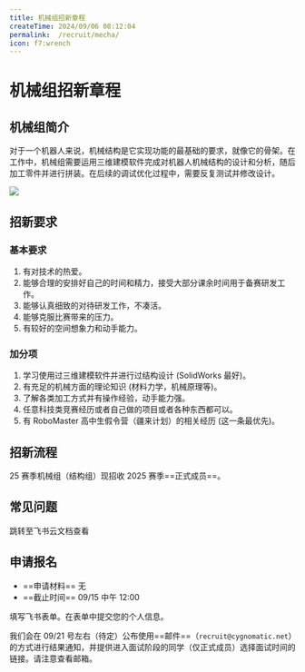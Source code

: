 ```yaml
---
title: 机械组招新章程
createTime: 2024/09/06 08:12:04
permalink:  /recruit/mecha/ 
icon: f7:wrench
---
```


# 机械组招新章程

## 机械组简介

对于一个机器人来说，机械结构是它实现功能的最基础的要求，就像它的骨架。在工作中，机械组需要运用三维建模软件完成对机器人机械结构的设计和分析，随后加工零件并进行拼装。在后续的调试优化过程中，需要反复测试并修改设计。

![](https://s2.loli.net/2024/09/06/qm8CeVlPScY1Jjn.gif)

## 招新要求

### 基本要求

1. 有对技术的热爱。
2. 能够合理的安排好自己的时间和精力，接受大部分课余时间用于备赛研发工作。
3. 能够认真细致的对待研发工作，不凑活。
4. 能够克服比赛带来的压力。
5. 有较好的空间想象力和动手能力。

### 加分项

1. 学习使用过三维建模软件并进行过结构设计 (SolidWorks 最好)。
2. 有充足的机械方面的理论知识 (材料力学，机械原理等)。
3. 了解各类加工方式并有操作经验，动手能力强。
4. 任意科技类竞赛经历或者自己做的项目或者各种东西都可以。
5. 有 RoboMaster 高中生假令营（疆来计划）的相关经历 (这一条最优先)。

## 招新流程

25 赛季机械组（结构组）现招收 2025 赛季==正式成员==。

## 常见问题

<LinkCard title="机械组 FAQ" icon="ph:question" href="https://cygnomatic.feishu.cn/sheets/Q7EUsFNjFhtXzWt9o5fcJZKAnCb?sheet=TWEhB3">
跳转至飞书云文档查看
</LinkCard>

## 申请报名

- ==申请材料== 无
- ==截止时间== 09/15 中午 12:00

<LinkCard title="提交申请" icon="ph:hand" href="https://cygnomatic.feishu.cn/share/base/form/shrcndb5JmCFx2Lv7pC6gOn6tDb">
填写飞书表单。在表单中提交您的个人信息。
</LinkCard>

我们会在 09/21 号左右（待定）公布使用==邮件==（`recruit@cygnomatic.net`）的方式进行结果通知，并提供进入面试阶段的同学（仅正式成员）选择面试时间的链接。请注意查看邮箱。